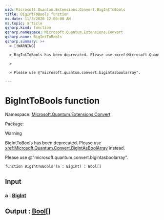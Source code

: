 ```yaml
---
uid: Microsoft.Quantum.Extensions.Convert.BigIntToBools
title: BigIntToBools function
ms.date: 11/3/2020 12:00:00 AM
ms.topic: article
qsharp.kind: function
qsharp.namespace: Microsoft.Quantum.Extensions.Convert
qsharp.name: BigIntToBools
qsharp.summary: >+
  > [!WARNING]

  > BigIntToBools has been deprecated. Please use <xref:Microsoft.Quantum.Convert.BigIntAsBoolArray> instead.

  >

  > Please use @"microsoft.quantum.convert.bigintasboolarray".

---
```


# BigIntToBools function

Namespace: [Microsoft.Quantum.Extensions.Convert](xref:Microsoft.Quantum.Extensions.Convert)

Package: [](https://nuget.org/packages/)


> [!WARNING]
> BigIntToBools has been deprecated. Please use <xref:Microsoft.Quantum.Convert.BigIntAsBoolArray> instead.
>
> Please use @"microsoft.quantum.convert.bigintasboolarray".



```qsharp
function BigIntToBools (a : BigInt) : Bool[]
```


## Input

### a : [BigInt](xref:microsoft.quantum.lang-ref.bigint)





## Output : [Bool](xref:microsoft.quantum.lang-ref.bool)[]

